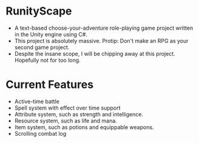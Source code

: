 # RunityScape #
* A text-based choose-your-adventure role-playing game project written in the Unity engine using C#.
* This project is absolutely massive. Protip: Don't make an RPG as your second game project.
* Despite the insane scope, I will be chipping away at this project. Hopefully not for too long.

# Current Features #
* Active-time battle
* Spell system with effect over time support
* Attribute system, such as strength and intelligence.
* Resource system, such as life and mana.
* Item system, such as potions and equippable weapons.
* Scrolling combat log